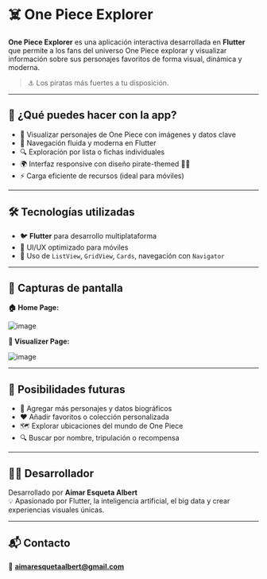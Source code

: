 # ☠️ One Piece Explorer

**One Piece Explorer** es una aplicación interactiva desarrollada en **Flutter** que permite a los fans del universo One Piece explorar y visualizar información sobre sus personajes favoritos de forma visual, dinámica y moderna.

> ⚓ Los piratas más fuertes a tu disposición.

---

## 🧭 ¿Qué puedes hacer con la app?

- 👒 Visualizar personajes de One Piece con imágenes y datos clave
- 📱 Navegación fluida y moderna en Flutter
- 🔍 Exploración por lista o fichas individuales
- 🌍 Interfaz responsive con diseño pirate-themed 🏴‍☠️
- ⚡ Carga eficiente de recursos (ideal para móviles)

---

## 🛠️ Tecnologías utilizadas

- 🐦 **Flutter** para desarrollo multiplataforma
- 🎨 UI/UX optimizado para móviles
- 🧩 Uso de `ListView`, `GridView`, `Cards`, navegación con `Navigator`

---

## 📱 Capturas de pantalla
**🏠 Home Page:**

![image](https://github.com/user-attachments/assets/11ba1e6c-2a79-4f3d-ab2f-e68e22be8d57)

**🦸 Visualizer Page:**

![image](https://github.com/user-attachments/assets/0979a481-e064-42af-99d4-fd90a608b5d1)


---

## 🚀 Posibilidades futuras

- 🔁 Agregar más personajes y datos biográficos
- ❤️ Añadir favoritos o colección personalizada
- 🗺️ Explorar ubicaciones del mundo de One Piece
- 🔍 Buscar por nombre, tripulación o recompensa

---

## 👨‍💻 Desarrollador

Desarrollado por **Aimar Esqueta Albert**  
💡 Apasionado por Flutter, la inteligencia artificial, el big data y crear experiencias visuales únicas.

---

## 📬 Contacto

📧 **aimaresquetaalbert@gmail.com**
